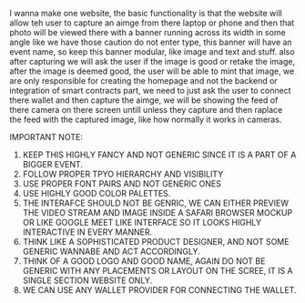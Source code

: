 I wanna make one website, the basic functionality is that the website will allow teh user to capture an aimge from there laptop or phone and then that photo will be viewed there with a banner running across its width in some angle like we have those caution do not enter type, this banner will have an event name, so keep this banner modular, like image and text and stuff. also after capturing we will ask the user if the image is good or retake the image, after the image is deemed good, the user will be able to mint that image, we are only responsible for creating the homepage and not the backend or integration of smart contracts part, we need to just ask the user to connect there wallet and then capture the aimge, we will be showing the feed of there camera on there screen untill unless they capture and then raplace the feed with the captured image, like how normally it works in cameras.


IMPORTANT NOTE:

1. KEEP THIS HIGHLY FANCY AND NOT GENERIC SINCE IT IS A PART OF A BIGGER EVENT.
2. FOLLOW PROPER TPYO HIERARCHY AND VISIBILITY
3. USE PROPER FONT PAIRS AND NOT GENERIC ONES
4. USE HIGHLY GOOD COLOR PALETTES.
5. THE INTERAFCE SHOULD NOT BE GENRIC, WE CAN EITHER PREVIEW THE VIDEO STREAM AND IMAGE INSIDE A SAFARI BROWSER MOCKUP OR LIKE GOOGLE MEET LIKE INTERFACE SO IT LOOKS HIGHLY INTERACTIVE IN EVERY MANNER.
6. THINK LIKE A SOPHISTICATED PRODUCT DESIGNER, AND NOT SOME GENERIC WANNABE AND ACT ACCORDINGLY.
7. THINK OF A GOOD LOGO AND GOOD NAME, AGAIN DO NOT BE GENERIC WITH ANY PLACEMENTS OR LAYOUT ON THE SCREE, IT IS A SINGLE SECTION WEBSITE ONLY.
8. WE CAN USE ANY WALLET PROVIDER FOR CONNECTING THE WALLET.